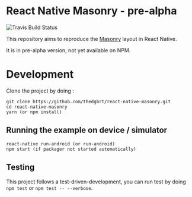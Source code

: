 # React Native Masonry - pre-alpha
![Travis Build Status](https://travis-ci.org/thedgbrt/react-native-masonry.svg?branch=master)

This repository aims to reproduce the [Masonry](https://github.com/desandro/masonry) layout in React Native.

It is in pre-alpha version, not yet available on NPM.

# Development
Clone the project by doing :
```console
git clone https://github.com/thedgbrt/react-native-masonry.git
cd react-native-masonry
yarn (or npm install)
```

## Running the example on device / simulator
```console
react-native run-android (or run-android)
npm start (if packager not started automatically)
```

## Testing
This project follows a test-driven-development, you can run test by doing `npm test` or `npm test -- --verbose`.
